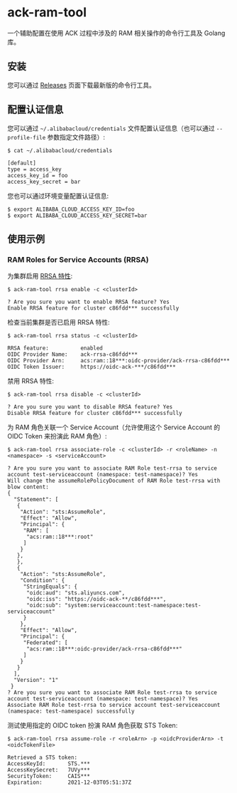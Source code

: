 # ack-ram-tool

一个辅助配置在使用 ACK 过程中涉及的 RAM 相关操作的命令行工具及 Golang 库。


## 安装

您可以通过 [Releases](https://github.com/AliyunContainerService/ack-ram-tool/releases) 页面下载最新版的命令行工具。


## 配置认证信息

您可以通过 `~/.alibabacloud/credentials` 文件配置认证信息（也可以通过 `--profile-file` 参数指定文件路径）:

```
$ cat ~/.alibabacloud/credentials

[default]
type = access_key
access_key_id = foo
access_key_secret = bar
```

您也可以通过环境变量配置认证信息:

```
$ export ALIBABA_CLOUD_ACCESS_KEY_ID=foo
$ export ALIBABA_CLOUD_ACCESS_KEY_SECRET=bar
```

## 使用示例


### RAM Roles for Service Accounts (RRSA)

为集群启用 [RRSA 特性](https://www.alibabacloud.com/help/doc-detail/356611.html):

```
$ ack-ram-tool rrsa enable -c <clusterId>

? Are you sure you want to enable RRSA feature? Yes
Enable RRSA feature for cluster c86fdd*** successfully

```


检查当前集群是否已启用 RRSA 特性:

```
$ ack-ram-tool rrsa status -c <clusterId>

RRSA feature:          enabled
OIDC Provider Name:    ack-rrsa-c86fdd***
OIDC Provider Arn:     acs:ram::18***:oidc-provider/ack-rrsa-c86fdd***
OIDC Token Issuer:     https://oidc-ack-***/c86fdd***

```

禁用 RRSA 特性:

```
$ ack-ram-tool rrsa disable -c <clusterId>

? Are you sure you want to disable RRSA feature? Yes
Disable RRSA feature for cluster c86fdd*** successfully

```

为 RAM 角色关联一个 Service Account（允许使用这个 Service Account 的 OIDC Token 来扮演此 RAM 角色）:

```
$ ack-ram-tool rrsa associate-role -c <clusterId> -r <roleName> -n <namespace> -s <serviceAccount>

? Are you sure you want to associate RAM Role test-rrsa to service account test-serviceaccount (namespace: test-namespace)? Yes
Will change the assumeRolePolicyDocument of RAM Role test-rrsa with blow content:
{
  "Statement": [
   {
    "Action": "sts:AssumeRole",
    "Effect": "Allow",
    "Principal": {
     "RAM": [
      "acs:ram::18***:root"
     ]
    }
   },
   },
   {
    "Action": "sts:AssumeRole",
    "Condition": {
     "StringEquals": {
      "oidc:aud": "sts.aliyuncs.com",
      "oidc:iss": "https://oidc-ack-**/c86fdd***",
      "oidc:sub": "system:serviceaccount:test-namespace:test-serviceaccount"
     }
    },
    "Effect": "Allow",
    "Principal": {
     "Federated": [
      "acs:ram::18***:oidc-provider/ack-rrsa-c86fdd***"
     ]
    }
   }
  ],
  "Version": "1"
 }
? Are you sure you want to associate RAM Role test-rrsa to service account test-serviceaccount (namespace: test-namespace)? Yes
Associate RAM Role test-rrsa to service account test-serviceaccount (namespace: test-namespace) successfully

```

测试使用指定的 OIDC token 扮演 RAM 角色获取 STS Token:

```
$ ack-ram-tool rrsa assume-role -r <roleArn> -p <oidcProviderArn> -t <oidcTokenFile>

Retrieved a STS token:
AccessKeyId:       STS.***
AccessKeySecret:   7UVy***
SecurityToken:     CAIS***
Expiration:        2021-12-03T05:51:37Z

```
